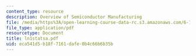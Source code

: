 ```yaml
---
content_type: resource
description: Overview of Semiconductor Manufacturing
file: /media/https%3A/open-learning-course-data-rc.s3.amazonaws.com/6-780-semiconductor-manufacturing-spring-2003/eca541d5b18f7161dafe0b4c66b6b35b_ln1statsa.pdf
file_type: application/pdf
resourcetype: Document
title: ln1statsa.pdf
uid: eca541d5-b18f-7161-dafe-0b4c66b6b35b
---
```

